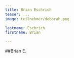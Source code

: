 ```yaml
---
title: Brian Eschrich
teaser: ...
image: teilnehmer/deborah.png

lastname: Eschrich
firstname: Brian

---
```


##Brian E.

